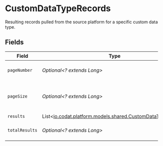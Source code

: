 # CustomDataTypeRecords

Resulting records pulled from the source platform for a specific custom data type.


## Fields

| Field                                                                                                     | Type                                                                                                      | Required                                                                                                  | Description                                                                                               |
| --------------------------------------------------------------------------------------------------------- | --------------------------------------------------------------------------------------------------------- | --------------------------------------------------------------------------------------------------------- | --------------------------------------------------------------------------------------------------------- |
| `pageNumber`                                                                                              | *Optional<? extends Long>*                                                                                | :heavy_minus_sign:                                                                                        | Current page number.                                                                                      |
| `pageSize`                                                                                                | *Optional<? extends Long>*                                                                                | :heavy_minus_sign:                                                                                        | Number of items to return in results array.                                                               |
| `results`                                                                                                 | List<[io.codat.platform.models.shared.CustomDataTypeRecord](../../models/shared/CustomDataTypeRecord.md)> | :heavy_minus_sign:                                                                                        | N/A                                                                                                       |
| `totalResults`                                                                                            | *Optional<? extends Long>*                                                                                | :heavy_minus_sign:                                                                                        | Total number of items.                                                                                    |